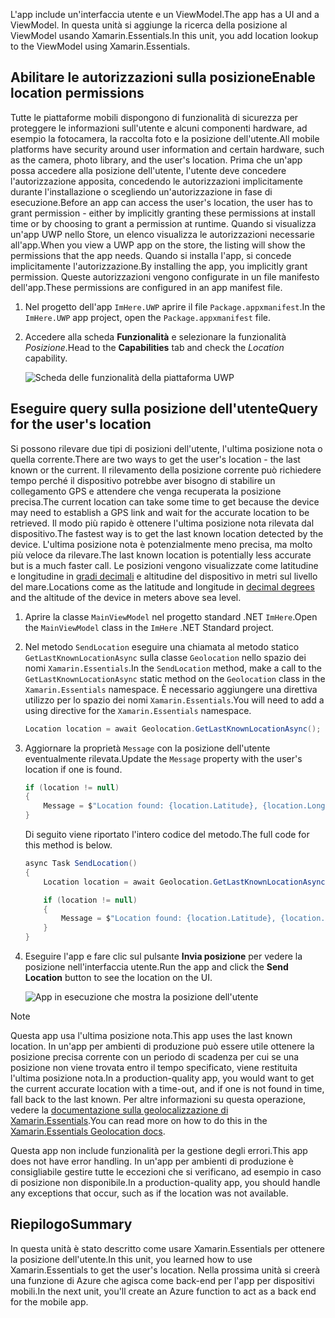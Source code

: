 <span data-ttu-id="440e1-101">L'app include un'interfaccia utente e un ViewModel.</span><span class="sxs-lookup"><span data-stu-id="440e1-101">The app has a UI and a ViewModel.</span></span> <span data-ttu-id="440e1-102">In questa unità si aggiunge la ricerca della posizione al ViewModel usando Xamarin.Essentials.</span><span class="sxs-lookup"><span data-stu-id="440e1-102">In this unit, you add location lookup to the ViewModel using Xamarin.Essentials.</span></span>

## <a name="enable-location-permissions"></a><span data-ttu-id="440e1-103">Abilitare le autorizzazioni sulla posizione</span><span class="sxs-lookup"><span data-stu-id="440e1-103">Enable location permissions</span></span>

<span data-ttu-id="440e1-104">Tutte le piattaforme mobili dispongono di funzionalità di sicurezza per proteggere le informazioni sull'utente e alcuni componenti hardware, ad esempio la fotocamera, la raccolta foto e la posizione dell'utente.</span><span class="sxs-lookup"><span data-stu-id="440e1-104">All mobile platforms have security around user information and certain hardware, such as the camera, photo library, and the user's location.</span></span> <span data-ttu-id="440e1-105">Prima che un'app possa accedere alla posizione dell'utente, l'utente deve concedere l'autorizzazione apposita, concedendo le autorizzazioni implicitamente durante l'installazione o scegliendo un'autorizzazione in fase di esecuzione.</span><span class="sxs-lookup"><span data-stu-id="440e1-105">Before an app can access the user's location, the user has to grant permission - either by implicitly granting these permissions at install time or by choosing to grant a permission at runtime.</span></span> <span data-ttu-id="440e1-106">Quando si visualizza un'app UWP nello Store, un elenco visualizza le autorizzazioni necessarie all'app.</span><span class="sxs-lookup"><span data-stu-id="440e1-106">When you view a UWP app on the store, the listing will show the permissions that the app needs.</span></span> <span data-ttu-id="440e1-107">Quando si installa l'app, si concede implicitamente l'autorizzazione.</span><span class="sxs-lookup"><span data-stu-id="440e1-107">By installing the app, you implicitly grant permission.</span></span> <span data-ttu-id="440e1-108">Queste autorizzazioni vengono configurate in un file manifesto dell'app.</span><span class="sxs-lookup"><span data-stu-id="440e1-108">These permissions are configured in an app manifest file.</span></span>

1. <span data-ttu-id="440e1-109">Nel progetto dell'app `ImHere.UWP` aprire il file `Package.appxmanifest`.</span><span class="sxs-lookup"><span data-stu-id="440e1-109">In the `ImHere.UWP` app project, open the `Package.appxmanifest` file.</span></span>

1. <span data-ttu-id="440e1-110">Accedere alla scheda **Funzionalità** e selezionare la funzionalità *Posizione*.</span><span class="sxs-lookup"><span data-stu-id="440e1-110">Head to the **Capabilities** tab and check the *Location* capability.</span></span>

    ![Scheda delle funzionalità della piattaforma UWP](../media/4-uwp-location-capability.png)

## <a name="query-for-the-users-location"></a><span data-ttu-id="440e1-112">Eseguire query sulla posizione dell'utente</span><span class="sxs-lookup"><span data-stu-id="440e1-112">Query for the user's location</span></span>

<span data-ttu-id="440e1-113">Si possono rilevare due tipi di posizioni dell'utente, l'ultima posizione nota o quella corrente.</span><span class="sxs-lookup"><span data-stu-id="440e1-113">There are two ways to get the user's location - the last known or the current.</span></span> <span data-ttu-id="440e1-114">Il rilevamento della posizione corrente può richiedere tempo perché il dispositivo potrebbe aver bisogno di stabilire un collegamento GPS e attendere che venga recuperata la posizione precisa.</span><span class="sxs-lookup"><span data-stu-id="440e1-114">The current location can take some time to get because the device may need to establish a GPS link and wait for the accurate location to be retrieved.</span></span> <span data-ttu-id="440e1-115">Il modo più rapido è ottenere l'ultima posizione nota rilevata dal dispositivo.</span><span class="sxs-lookup"><span data-stu-id="440e1-115">The fastest way is to get the last known location detected by the device.</span></span> <span data-ttu-id="440e1-116">L'ultima posizione nota è potenzialmente meno precisa, ma molto più veloce da rilevare.</span><span class="sxs-lookup"><span data-stu-id="440e1-116">The last known location is potentially less accurate but is a much faster call.</span></span> <span data-ttu-id="440e1-117">Le posizioni vengono visualizzate come latitudine e longitudine in [gradi decimali](https://en.wikipedia.org/wiki/Decimal_degrees?azure-portal=true) e altitudine del dispositivo in metri sul livello del mare.</span><span class="sxs-lookup"><span data-stu-id="440e1-117">Locations come as the latitude and longitude in [decimal degrees](https://en.wikipedia.org/wiki/Decimal_degrees?azure-portal=true) and the altitude of the device in meters above sea level.</span></span>

1. <span data-ttu-id="440e1-118">Aprire la classe `MainViewModel` nel progetto standard .NET `ImHere`.</span><span class="sxs-lookup"><span data-stu-id="440e1-118">Open the `MainViewModel` class in the `ImHere` .NET Standard project.</span></span>

1. <span data-ttu-id="440e1-119">Nel metodo `SendLocation` eseguire una chiamata al metodo statico `GetLastKnownLocationAsync` sulla classe `Geolocation` nello spazio dei nomi `Xamarin.Essentials`.</span><span class="sxs-lookup"><span data-stu-id="440e1-119">In the `SendLocation` method, make a call to the `GetLastKnownLocationAsync` static method on the `Geolocation` class in the `Xamarin.Essentials` namespace.</span></span> <span data-ttu-id="440e1-120">È necessario aggiungere una direttiva utilizzo per lo spazio dei nomi `Xamarin.Essentials`.</span><span class="sxs-lookup"><span data-stu-id="440e1-120">You will need to add a using directive for the `Xamarin.Essentials` namespace.</span></span>

    ```csharp
    Location location = await Geolocation.GetLastKnownLocationAsync();
    ```

1. <span data-ttu-id="440e1-121">Aggiornare la proprietà `Message` con la posizione dell'utente eventualmente rilevata.</span><span class="sxs-lookup"><span data-stu-id="440e1-121">Update the `Message` property with the user's location if one is found.</span></span>

    ```csharp
    if (location != null)
    {
        Message = $"Location found: {location.Latitude}, {location.Longitude}.";
    }
    ```

    <span data-ttu-id="440e1-122">Di seguito viene riportato l'intero codice del metodo.</span><span class="sxs-lookup"><span data-stu-id="440e1-122">The full code for this method is below.</span></span>
    
    ```csharp
    async Task SendLocation()
    {
        Location location = await Geolocation.GetLastKnownLocationAsync();
    
        if (location != null)
        {
            Message = $"Location found: {location.Latitude}, {location.Longitude}.";
        }
    }
    ```

1. <span data-ttu-id="440e1-123">Eseguire l'app e fare clic sul pulsante **Invia posizione** per vedere la posizione nell'interfaccia utente.</span><span class="sxs-lookup"><span data-stu-id="440e1-123">Run the app and click the **Send Location** button to see the location on the UI.</span></span>

    ![App in esecuzione che mostra la posizione dell'utente](../media/4-running-app-showing-location.png)    

> [!NOTE]
> <span data-ttu-id="440e1-125">Questa app usa l'ultima posizione nota.</span><span class="sxs-lookup"><span data-stu-id="440e1-125">This app uses the last known location.</span></span> <span data-ttu-id="440e1-126">In un'app per ambienti di produzione può essere utile ottenere la posizione precisa corrente con un periodo di scadenza per cui se una posizione non viene trovata entro il tempo specificato, viene restituita l'ultima posizione nota.</span><span class="sxs-lookup"><span data-stu-id="440e1-126">In a production-quality app, you would want to get the current accurate location with a time-out, and if one is not found in time, fall back to the last known.</span></span> <span data-ttu-id="440e1-127">Per altre informazioni su questa operazione, vedere la [documentazione sulla geolocalizzazione di Xamarin.Essentials](https://docs.microsoft.com/xamarin/essentials/geolocation?tabs=uwp#using-geolocation?azure-portal=true).</span><span class="sxs-lookup"><span data-stu-id="440e1-127">You can read more on how to do this in the [Xamarin.Essentials Geolocation docs](https://docs.microsoft.com/xamarin/essentials/geolocation?tabs=uwp#using-geolocation?azure-portal=true).</span></span>
> 
> <span data-ttu-id="440e1-128">Questa app non include funzionalità per la gestione degli errori.</span><span class="sxs-lookup"><span data-stu-id="440e1-128">This app does not have error handling.</span></span> <span data-ttu-id="440e1-129">In un'app per ambienti di produzione è consigliabile gestire tutte le eccezioni che si verificano, ad esempio in caso di posizione non disponibile.</span><span class="sxs-lookup"><span data-stu-id="440e1-129">In a production-quality app, you should handle any exceptions that occur, such as if the location was not available.</span></span>

## <a name="summary"></a><span data-ttu-id="440e1-130">Riepilogo</span><span class="sxs-lookup"><span data-stu-id="440e1-130">Summary</span></span>

<span data-ttu-id="440e1-131">In questa unità è stato descritto come usare Xamarin.Essentials per ottenere la posizione dell'utente.</span><span class="sxs-lookup"><span data-stu-id="440e1-131">In this unit, you learned how to use Xamarin.Essentials to get the user's location.</span></span> <span data-ttu-id="440e1-132">Nella prossima unità si creerà una funzione di Azure che agisca come back-end per l'app per dispositivi mobili.</span><span class="sxs-lookup"><span data-stu-id="440e1-132">In the next unit, you'll create an Azure function to act as a back end for the mobile app.</span></span>